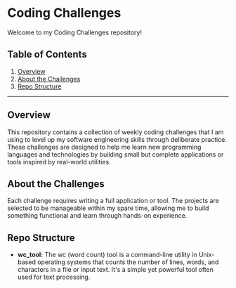 # Coding Challenges

Welcome to my Coding Challenges repository!

## Table of Contents
1. [Overview](#overview)
2. [About the Challenges](#about-the-challenges)
3. [Repo Structure](#repo-structure)

---

## Overview

This repository contains a collection of weekly coding challenges that I am using to level up my software engineering skills through deliberate practice. These challenges are designed to help me learn new programming languages and technologies by building small but complete applications or tools inspired by real-world utilities.

## About the Challenges

Each challenge requires writing a full application or tool. The projects are selected to be manageable within my spare time, allowing me to build something functional and learn through hands-on experience.

## Repo Structure

- **wc_tool:** The wc (word count) tool is a command-line utility in Unix-based operating systems that counts the number of lines, words, and characters in a file or input text. It's a simple yet powerful tool often used for text processing.